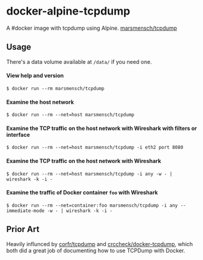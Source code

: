 docker-alpine-tcpdump
=======

A  #docker image with tcpdump using Alpine. [marsmensch/tcpdump]

Usage
-----

There's a data volume available at `/data/` if you need one.

#### View help and version

    $ docker run --rm marsmensch/tcpdump

#### Examine the host network

    $ docker run --rm --net=host marsmensch/tcpdump

#### Examine the TCP traffic on the host network with Wireshark with filters or interface

    $ docker run --rm --net=host marsmensch/tcpdump -i eth2 port 8080   

#### Examine the TCP traffic on the host network with Wireshark

    $ docker run --rm --net=host marsmensch/tcpdump -i any -w - | wireshark -k -i -

#### Examine the traffic of Docker container `foo` with Wireshark

    $ docker run --rm --net=container:foo marsmensch/tcpdump -i any --immediate-mode -w - | wireshark -k -i -


Prior Art
---------

Heavily influnced by [corfr/tcpdump] and [crccheck/docker-tcpdump], which both did a great job of documenting how
to use TCPDump with Docker.

  [TCPDump]: http://www.tcpdump.org/
  [marsmensch/tcpdump]: https://hub.docker.com/r/marsmensch/tcpdump/
  [corfr/tcpdump]: https://registry.hub.docker.com/u/corfr/tcpdump/
  [crccheck/docker-tcpdump]: https://hub.docker.com/r/crccheck/tcpdump/
